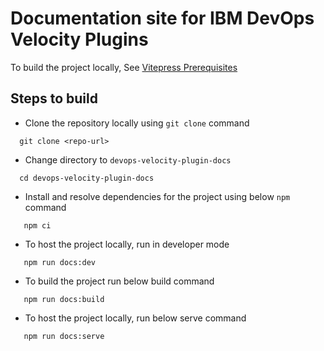 # Documentation site for IBM DevOps Velocity Plugins

To build the project locally, See [Vitepress Prerequisites](https://vitepress.dev/guide/getting-started#prerequisites)

## Steps to build

* Clone the repository locally using `git clone` command

```shell
  git clone <repo-url>
```

* Change directory to `devops-velocity-plugin-docs`

```shell
  cd devops-velocity-plugin-docs
```

* Install and resolve dependencies for the project using below `npm` command

```shell
   npm ci
```

* To host the project locally, run in developer mode

```shell
   npm run docs:dev
```

* To build the project run below build command

```shell
   npm run docs:build
```

* To host the project locally, run below serve command

```shell
   npm run docs:serve
```
